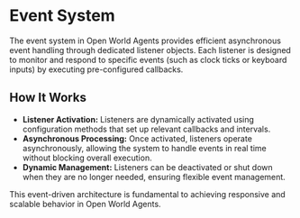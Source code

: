 # Event System

The event system in Open World Agents provides efficient asynchronous event handling through dedicated listener objects. Each listener is designed to monitor and respond to specific events (such as clock ticks or keyboard inputs) by executing pre-configured callbacks.

## How It Works

- **Listener Activation:** Listeners are dynamically activated using configuration methods that set up relevant callbacks and intervals.
- **Asynchronous Processing:** Once activated, listeners operate asynchronously, allowing the system to handle events in real time without blocking overall execution.
- **Dynamic Management:** Listeners can be deactivated or shut down when they are no longer needed, ensuring flexible event management.

This event-driven architecture is fundamental to achieving responsive and scalable behavior in Open World Agents.
